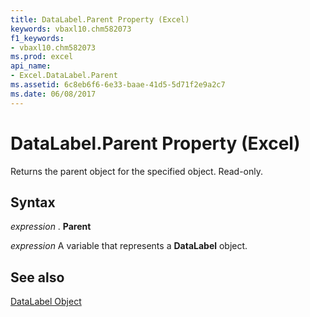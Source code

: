 ```yaml
---
title: DataLabel.Parent Property (Excel)
keywords: vbaxl10.chm582073
f1_keywords:
- vbaxl10.chm582073
ms.prod: excel
api_name:
- Excel.DataLabel.Parent
ms.assetid: 6c8eb6f6-6e33-baae-41d5-5d71f2e9a2c7
ms.date: 06/08/2017
---
```



# DataLabel.Parent Property (Excel)

Returns the parent object for the specified object. Read-only.


## Syntax

 _expression_ . **Parent**

 _expression_ A variable that represents a **DataLabel** object.


## See also


[DataLabel Object](Excel.DataLabel(objec).md)

